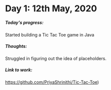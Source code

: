 # Day 1: 12th May, 2020

##### Today's progress:
 Started building a Tic Tac Toe game in Java 
##### Thoughts:
 Struggled in figuring out the idea of placeholders.
##### Link to work:
 https://github.com/PriyaShrinithi/Tic-Tac-Toe)


 
